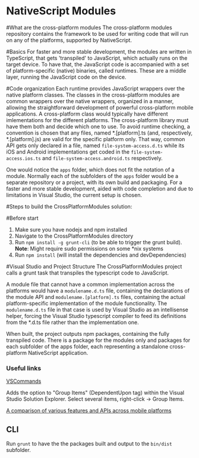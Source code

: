 ﻿NativeScript Modules
===

#What are the cross-platform modules
The cross-platform modules repository contains the framework to be used for writing code that will run on any of the platforms, supported by NativeScript.

#Basics
For faster and more stable development, the modules are written in TypeScript, that gets 'transpiled' to JavaScript, which actually runs on the target device. To have that, the JavaScript code is accompanied with a set of platform-specific (native) binaries, called runtimes. These are a middle layer, running the JavaScript code on the device.

#Code organization
Each runtime provides JavaScript wrappers over the native platform classes. The classes in the cross-platform modules are common wrappers over the native wrappers, organized in a manner, allowing the straightforward development of powerful cross-platform mobile applications.
A cross-platform class would typically have different imlementations for the different platforms. The cross-platform library must have them both and decide which one to use. To avoid runtime checking, a convention is chosen that any files, named \*.[platform].ts (and, respectively, \*.[platform].js) are valid for the specific platform only. That way, common API gets only declared in a file, named `file-system-access.d.ts` while its iOS and Android implementations get coded in the `file-system-access.ios.ts` and `file-system-access.android.ts` respectively.

One would notice the `apps` folder, which does not fit the notation of a module. Normally each of the subfolders of the `apps` folder would be a separate repository or a project, with its own build and packaging. For a faster and more stable development, aided with code completion and due to limitations in Visual Studio, the current setup is chosen.

#Steps to build the CrossPlatformModules solution:

#Before start
1. Make sure you have nodejs and npm installed
2. Navigate to the CrossPlatformModules directory
3. Run `npm install -g grunt-cli` (to be able to trigger the grunt build).<br/>
**Note**: Might require sudo permissions on some *nix systems
4. Run `npm install` (will install the dependencies and devDependencies)


#Visual Studio and Project Structure
The CrossPlatformModules project calls a grunt task that transpiles the typescript code to JavaScript.

A module file that cannot have a common implementation across the platforms
would have a `modulename.d.ts` file, containing the declarations of the
module API and `modulename.[platform].ts` files, containing the actual
platform-specific implementation of the module functionality.
The `modulename.d.ts` file in that case is used by Visual Studio as an intellisense
helper, forcing the Visual Studio typescript compiler to feed its definitions
from the \*.d.ts file rather than the implementation one.

When built, the project outputs npm packages, containing the fully transpiled
code. There is a package for the modules only and packages for each subfolder
of the apps folder, each representing a standalone cross-platform NativeScript
application.

### Useful links

[VSCommands](http://vscommands.squaredinfinity.com/)

Adds the option to "Group Items" (DependentUpon tag) within the Visual Studio Solution Explorer. Select several items, right-click -> Group Items.

[A comparison of various features and APIs across mobile platforms](https://github.com/w3c-webmob/web-api-gap/blob/master/features/compass.md)

## CLI
Run `grunt` to have the the packages built and output to the `bin/dist` subfolder.
